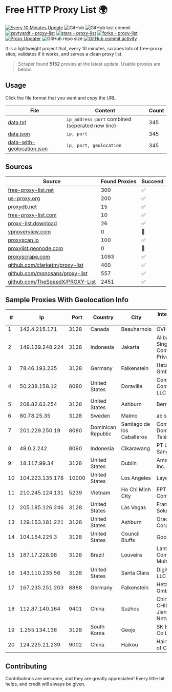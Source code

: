 
# Free HTTP Proxy List 🌍

[![Every 10 Minutes Update](https://github.com/mertguvencli/http-proxy-list/actions/workflows/main.yml/badge.svg?branch=main)](https://github.com/mertguvencli/http-proxy-list/actions/workflows/main.yml)
![GitHub](https://img.shields.io/github/license/mertguvencli/http-proxy-list)
![GitHub last commit](https://img.shields.io/github/last-commit/mertguvencli/http-proxy-list)
[![zevtyardt - proxy-list](https://img.shields.io/static/v1?label=zevtyardt&message=proxy-list&color=blue&logo=github)](https://github.com/zevtyardt/proxy-list "Go to GitHub repo")
[![stars - proxy-list](https://img.shields.io/github/stars/zevtyardt/proxy-list?style=social)](https://github.com/zevtyardt/proxy-list)
[![forks - proxy-list](https://img.shields.io/github/forks/zevtyardt/proxy-list?style=social)](https://github.com/zevtyardt/proxy-list)
[![Proxy Updater](https://github.com/zevtyardt/proxy-list/workflows/Proxy%20Updater/badge.svg)](https://github.com/zevtyardt/proxy-list/actions?query=workflow:"Proxy+Updater")
![GitHub repo size](https://img.shields.io/github/repo-size/zevtyardt/proxy-list)
[![GitHub commit activity](https://img.shields.io/github/commit-activity/m/zevtyardt/proxy-list?logo=commits)](https://github.com/zevtyardt/proxy-list/commits/main)

It is a lightweight project that, every 10 minutes, scrapes lots of free-proxy sites, validates if it works, and serves a clean proxy list.

> Scraper found **5152** proxies at the latest update. Usable proxies are below.

## Usage

Click the file format that you want and copy the URL.

|File|Content|Count|
|----|-------|-----|
|[data.txt](https://raw.githubusercontent.com/mertguvencli/http-proxy-list/main/proxy-list/data.txt)|`ip_address:port` combined (seperated new line)|345|
|[data.json](https://raw.githubusercontent.com/mertguvencli/http-proxy-list/main/proxy-list/data.json)|`ip, port`|345|
|[data-with-geolocation.json](https://raw.githubusercontent.com/mertguvencli/http-proxy-list/main/proxy-list/data-with-geolocation.json)|`ip, port, geolocation`|345|

## Sources

|Source|Found Proxies|Succeed|
|------|-------------|-------|
|[free-proxy-list.net](https://free-proxy-list.net)|300|✅|
|[us-proxy.org](https://www.us-proxy.org)|200|✅|
|[proxydb.net](http://proxydb.net)|15|✅|
|[free-proxy-list.com](https://free-proxy-list.com/?page=&port=&type%5B%5D=http&type%5B%5D=https&up_time=0&search=Search)|10|✅|
|[proxy-list.download](https://www.proxy-list.download/HTTP)|26|✅|
|[vpnoverview.com](https://vpnoverview.com/privacy/anonymous-browsing/free-proxy-servers)|0|🚫|
|[proxyscan.io](https://www.proxyscan.io)|100|✅|
|[proxylist.geonode.com](https://proxylist.geonode.com/api/proxy-list?limit=300&page=1&sort_by=lastChecked&sort_type=desc&protocols=http,https)|0|🚫|
|[proxyscrape.com](https://api.proxyscrape.com/v2/?request=displayproxies&protocol=http&timeout=10000&country=all&ssl=all&anonymity=all)|1093|✅|
|[github.com/clarketm/proxy-list](https://raw.githubusercontent.com/clarketm/proxy-list/master/proxy-list-raw.txt)|400|✅|
|[github.com/monosans/proxy-list](https://raw.githubusercontent.com/monosans/proxy-list/main/proxies/http.txt)|557|✅|
|[github.com/TheSpeedX/PROXY-List](https://raw.githubusercontent.com/TheSpeedX/PROXY-List/master/http.txt)|2451|✅|


## Sample Proxies With Geolocation Info

|#|Ip|Port|Country|City|Internet Service Provider|
|-|--|----|-------|----|-------------------------|
|1|142.4.215.171|3128|Canada|Beauharnois|OVH SAS|
|2|149.129.248.224|3128|Indonesia|Jakarta|Alibaba.com Singapore E-Commerce Private Limited|
|3|78.46.193.235|3128|Germany|Falkenstein|Hetzner Online GmbH|
|4|50.238.158.12|8080|United States|Doraville|Comcast Cable Communications, LLC|
|5|208.82.63.254|3128|United States|Ashburn|Bernardi Sounds|
|6|80.78.25.35|3128|Sweden|Malmo|ab stract|
|7|201.229.250.19|8080|Dominican Republic|Santiago de los Caballeros|Compañía Dominicana de Teléfonos S. A.|
|8|49.0.2.242|8090|Indonesia|Cikarawang|PT Usaha Adi Sanggoro|
|9|18.117.99.34|3128|United States|Dublin|Amazon.com, Inc.|
|10|104.223.135.178|10000|United States|Los Angeles|LayerHost|
|11|210.245.124.131|5239|Vietnam|Ho Chi Minh City|FPT Telecom Company|
|12|205.185.126.246|3128|United States|Las Vegas|FranTech Solutions|
|13|129.153.181.221|3128|United States|Ashburn|Oracle Corporation|
|14|104.154.225.3|3128|United States|Council Bluffs|Google LLC|
|15|187.17.228.98|3128|Brazil|Louveira|Lantec Comunicacao Multimidia Ltda|
|16|143.110.235.56|3128|United States|Santa Clara|DigitalOcean, LLC|
|17|167.235.251.203|8888|Germany|Falkenstein|Hetzner Online GmbH|
|18|112.87.140.164|9401|China|Suzhou|China Unicom CHINA169 Jiangsu Province Network|
|19|1.255.134.136|3128|South Korea|Geoje|SK Broadband Co Ltd|
|20|124.225.21.239|9002|China|Haikou|Hainan Network of ChinaTelecom|



## Contributing

Contributions are welcome, and they are greatly appreciated! Every
little bit helps, and credit will always be given.

